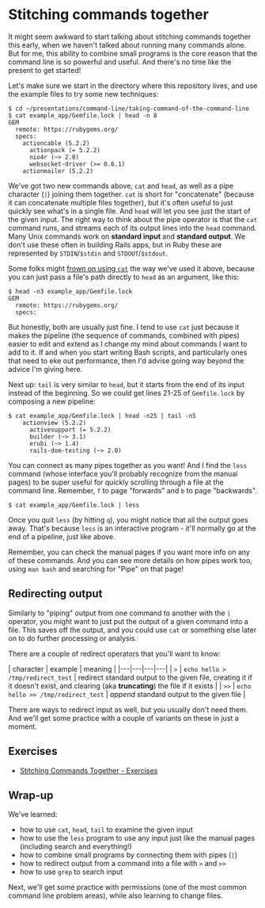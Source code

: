 # Stitching commands together

It might seem awkward to start talking about stitching commands together this early, when we haven't talked about running many commands alone.
But for me, this ability to combine small programs is the core reason that the command line is so powerful and useful.
And there's no time like the present to get started!

Let's make sure we start in the directory where this repository lives, and use the example files to try some new techniques:

```shell
$ cd ~/presentations/command-line/taking-command-of-the-command-line
$ cat example_app/Gemfile.lock | head -n 8
GEM
  remote: https://rubygems.org/
  specs:
    actioncable (5.2.2)
      actionpack (= 5.2.2)
      nio4r (~> 2.0)
      websocket-driver (>= 0.6.1)
    actionmailer (5.2.2)
```

We've got two new commands above, `cat` and `head`, as well as a pipe character (`|`) joining them together.
`cat` is short for "concatenate" (because it can concatenate multiple files together), but it's often useful to just quickly see what's in a single file.
And `head` will let you see just the start of the given input.
The right way to think about the pipe operator is that the `cat` command runs, and streams each of its output lines into the `head` command.
Many Unix commands work on __standard input__ and __standard output__.
We don't use these often in building Rails apps, but in Ruby these are represented by `STDIN`/`$stdin` and `STDOUT`/`$stdout`.

Some folks might [frown on using `cat`][unnecessary_cat] the way we've used it above, because you can just pass a file's path directly to `head` as an argument, like this:

```shell
$ head -n3 example_app/Gemfile.lock
GEM
  remote: https://rubygems.org/
  specs:
```

But honestly, both are usually just fine.
I tend to use `cat` just because it makes the pipeline (the sequence of commands, combined with pipes) easier to edit and extend as I change my mind about commands I want to add to it.
If and when you start writing Bash scripts, and particularly ones that need to eke out performance, then I'd advise going way beyond the advice I'm giving here.

Next up: `tail` is very similar to `head`, but it starts from the end of its input instead of the beginning.
So we could get lines 21-25 of `Gemfile.lock` by composing a new pipeline:

```shell
$ cat example_app/Gemfile.lock | head -n25 | tail -n5
    actionview (5.2.2)
      activesupport (= 5.2.2)
      builder (~> 3.1)
      erubi (~> 1.4)
      rails-dom-testing (~> 2.0)
```

You can connect as many pipes together as you want!
And I find the `less` command (whose interface you'll probably recognize from the manual pages) to be super useful for quickly scrolling through a file at the command line.
Remember, `f` to page "forwards" and `b` to page "backwards".

```shell
$ cat example_app/Gemfile.lock | less
```

Once you quit `less` (by hitting `q`), you might notice that all the output goes away.
That's because `less` is an interactive program - it'll normally go at the end of a pipeline, just like above.

Remember, you can check the manual pages if you want more info on any of these commands.
And you can see more details on how pipes work too, using `man bash` and searching for "Pipe" on that page!


## Redirecting output

Similarly to "piping" output from one command to another with the `|` operator, you might want to just put the output of a given command into a file.
This saves off the output, and you could use `cat` or something else later on to do further processing or analysis.

There are a couple of redirect operators that you'll want to know:

| character | example | meaning |
|---|---|---|---|
| `>` | `echo hello > /tmp/redirect_test` | redirect standard output to the given file, creating it if it doesn't exist, and clearing (aka __truncating__) the file if it exists |
| `>>` | `echo hello >> /tmp/redirect_test` | *append* standard output to the given file |

There are ways to redirect input as well, but you usually don't need them.
And we'll get some practice with a couple of variants on these in just a moment.


## Exercises

- [Stitching Commands Together - Exercises](./exercises/03_stitching_commands_together_exercises.md)


## Wrap-up

We've learned:

- how to use `cat`, `head`, `tail` to examine the given input
- how to use the `less` program to use any input just like the manual pages (including search and everything!)
- how to combine small programs by connecting them with pipes (`|`)
- how to redirect output from a command into a file with `>` and `>>`
- how to use `grep` to search input

Next, we'll get some practice with permissions (one of the most common command line problem areas), while also learning to change files.


[unnecessary_cat]: http://porkmail.org/era/unix/award.html

